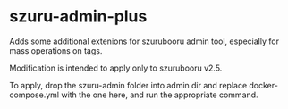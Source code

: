szuru-admin-plus
================

Adds some additional extenions for szurubooru admin tool, especially for
mass operations on tags.

Modification is intended to apply only to szurubooru v2.5.

To apply, drop the szuru-admin folder into admin dir and replace
docker-compose.yml with the one here, and run the appropriate command.

